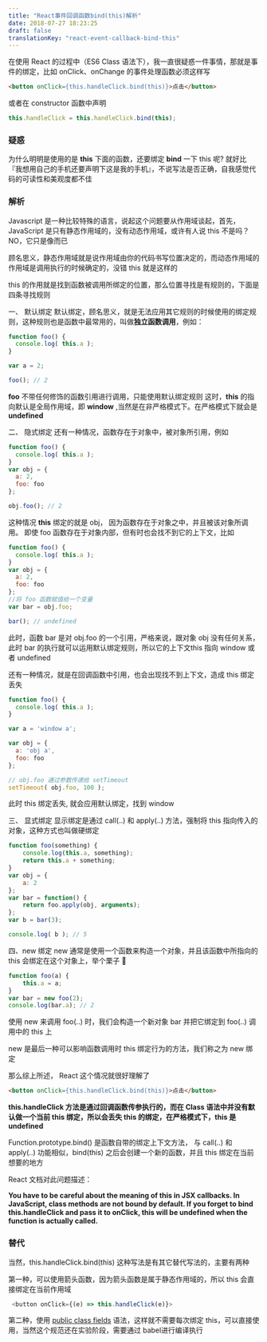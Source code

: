 ```yaml
---
title: "React事件回调函数bind(this)解析"
date: 2018-07-27 18:23:25
draft: false
translationKey: "react-event-callback-bind-this"
---
```



在使用 React 的过程中（ES6 Class 语法下），我一直很疑惑一件事情，那就是事件的绑定，比如 onClick、onChange 的事件处理函数必须这样写

``` html
<button onClick={this.handleClick.bind(this)}>点击</button>
```

或者在 constructor 函数中声明

``` js
this.handleClick = this.handleClick.bind(this);
```


### 疑惑

为什么明明是使用的是 **this** 下面的函数，还要绑定 **bind** 一下 this 呢? 就好比『我想用自己的手机还要声明下这是我的手机』，不说写法是否正确，自我感觉代码的可读性和美观度都不佳

### 解析
Javascript 是一种比较特殊的语言，说起这个问题要从作用域谈起，首先，JavaScript 是只有静态作用域的，没有动态作用域，或许有人说 this 不是吗？NO，它只是像而已

顾名思义，静态作用域就是说作用域由你的代码书写位置决定的，而动态作用域的作用域是调用执行的时候确定的，没错 this 就是这样的

this 的作用就是找到函数被调用所绑定的位置，那么位置寻找是有规则的，下面是四条寻找规则

一、 默认绑定
默认绑定，顾名思义，就是无法应用其它规则的时候使用的绑定规则，这种规则也是函数中最常用的，叫做**独立函数调用**，例如：
``` js
function foo() { 
  console.log( this.a );
}

var a = 2; 

foo(); // 2
```

**foo** 不带任何修饰的函数引用进行调用，只能使用默认绑定规则
这时，**this** 的指向默认是全局作用域，即 **window** ,当然是在非严格模式下。在严格模式下就会是 **undefined**


二、 隐式绑定
还有一种情况，函数存在于对象中，被对象所引用，例如
``` js
function foo() { 
  console.log( this.a );
}
var obj = { 
  a: 2,
  foo: foo 
};

obj.foo(); // 2
```
这种情况 **this** 绑定的就是 obj， 因为函数存在于对象之中，并且被该对象所调用。
即使 foo 函数存在于对象内部，但有时也会找不到它的上下文，比如
``` js
function foo() { 
  console.log( this.a );
}
var obj = { 
  a: 2,
  foo: foo 
};
//将 foo 函数赋值给一个变量
var bar = obj.foo; 

bar(); // undefined
```
此时，函数 bar 是对 obj.foo 的一个引用，严格来说，跟对象 obj 没有任何关系，此时 bar 的执行就可以运用默认绑定规则，所以它的上下文this 指向 window 或者 undefined

还有一种情况，就是在回调函数中引用，也会出现找不到上下文，造成 this 绑定丢失

``` js
function foo() { 
  console.log( this.a );
}

var a = 'window a';

var obj = { 
  a: 'obj a',
  foo: foo 
};

// obj.foo 通过参数传递给 setTimeout 
setTimeout( obj.foo, 100 ); 

```
此时 this 绑定丢失, 就会应用默认绑定，找到 window

三、 显式绑定
显示绑定是通过 call(..) 和 apply(..) 方法，强制将 this 指向传入的对象，这种方式也叫做硬绑定

``` js
function foo(something) {
    console.log(this.a, something);
    return this.a + something;
}
var obj = {
    a: 2
};
var bar = function() {
    return foo.apply(obj, arguments);
};
var b = bar(3);

console.log( b ); // 5

```


四、new 绑定
new 通常是使用一个函数来构造一个对象，并且该函数中所指向的 this 会绑定在这个对象上，举个栗子 🌰
``` js
function foo(a) {
    this.a = a;
}
var bar = new foo(2);
console.log(bar.a); // 2
```
使用 new 来调用 foo(..) 时，我们会构造一个新对象 bar 并把它绑定到 foo(..) 调用中的 this 上

new 是最后一种可以影响函数调用时 this 绑定行为的方法，我们称之为 new 绑定



那么综上所述， React 这个情况就很好理解了

``` html
<button onClick={this.handleClick.bind(this)}>点击</button>
```

**this.handleClick 方法是通过回调函数传参执行的，而在 Class 语法中并没有默认做一个当前 this 绑定，所以会丢失 this 的绑定，在严格模式下，this 是 undefined**

Function.prototype.bind() 是函数自带的绑定上下文方法， 与 call(..) 和 apply(..) 功能相似，bind(this) 之后会创建一个新的函数，并且 this 绑定在当前想要的地方

React 文档对此问题描述：

**You have to be careful about the meaning of this in JSX callbacks. In JavaScript, class methods are not bound by default. If you forget to bind this.handleClick and pass it to onClick, this will be undefined when the function is actually called.**


### 替代
当然，this.handleClick.bind(this) 这种写法是有其它替代写法的，主要有两种

第一种，可以使用箭头函数，因为箭头函数是属于静态作用域的，所以 this 会直接绑定在当前作用域

``` js
 <button onClick={(e) => this.handleClick(e)}>
```

第二种，使用 [public class fields](https://babeljs.io/docs/en/babel-plugin-transform-class-properties/) 语法，这样就不需要每次绑定 this，可以直接使用，当然这个规范还在实验阶段，需要通过 babel进行编译执行

